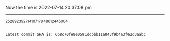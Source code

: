 Now the time is 2022-07-14 20:37:08 pm

---

<small>25289239271410717848612445004</small>

```txt

Latest commit SHA is: 6b8c70fe8e0591ddbbb11a043f9b4a3f62d3aabc
```

